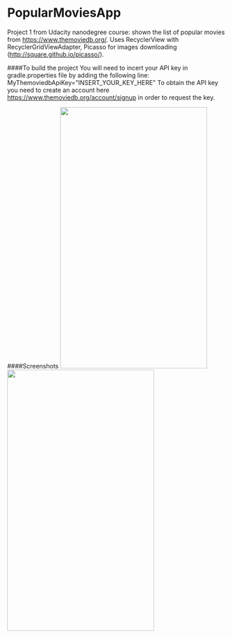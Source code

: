 # PopularMoviesApp
Project 1 from Udacity nanodegree course: shown the list of popular movies from https://www.themoviedb.org/. Uses RecyclerView with RecyclerGridViewAdapter,
Picasso for images downloading (http://square.github.io/picasso/). 

####To build the project
You will need to incert your API key in gradle.properties file by adding the following line: MyThemoviedbApiKey="INSERT_YOUR_KEY_HERE"
To obtain the API key you need to create an account here https://www.themoviedb.org/account/signup in order to request the key. 

####Screenshots
<img src="https://cloud.githubusercontent.com/assets/6324839/12528056/fd5bd2c8-c13f-11e5-8c85-44f4191ff2fc.png" height="600" width="338">
<img src="https://cloud.githubusercontent.com/assets/6324839/12528058/fd5e26e0-c13f-11e5-8972-157228dd0c10.png" height="600" width="338">

